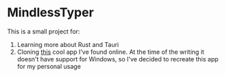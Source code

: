 # MindlessTyper
This is a small project for:
1. Learning more about Rust and Tauri
2. Cloning [this]() cool app I've found online. At the time of the writing it doesn't have support for Windows, so I've decided to recreate this app for my personal usage
